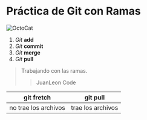 # Práctica de Git con Ramas
![OctoCat](https://octodex.github.com/images/Fintechtocat.png)

 1. *Git* **add**
 2. *Git* **commit**
 3. *Git* **merge**
 4. *Git* **pull**
 >Trabajando con las ramas.
 >>JuanLeon Code
 
| git fretch | git pull  |
|--|--|
| no trae los archivos | trae los archivos  |
